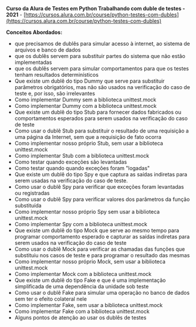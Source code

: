 **Curso da Alura de Testes em Python Trabalhando com duble de testes - 2021** - [https://cursos.alura.com.br/course/python-testes-com-dubles](https://cursos.alura.com.br/course/python-testes-com-dubles)

**Conceitos Abordados:**
- que precisamos de dublês para simular acesso à internet, ao sistema de arquivos e banco de dados
- que os dublês servem para substituir partes do sistema que não estão implementadas
- que os dublês servem para simular comportamentos para que os testes tenham resultados determinísticos
- Que existe um dublê do tipo Dummy que serve para substituir parâmetros obrigatórios, mas não são usados na verificação do caso de teste e, por isso, são irrelevantes
- Como implementar Dummy sem a biblioteca unittest.mock
- Como implementar Dummy com a biblioteca unittest.mock
- Que existe um dublê do tipo Stub para fornecer dados fabricados ou comportamentos esperados para serem usados na verificação do caso de teste
- Como usar o dublê Stub para substituir o resultado de uma requisição a uma página da Internet, sem que a requisição de fato ocorra
- Como implementar nosso próprio Stub, sem usar a biblioteca unittest.mock
- Como implementar Stub com a biblioteca unittest.mock
- Como testar quando exceções são levantadas
- Como testar quando quando exceções foram "logadas"
- Que existe um dublê do tipo Spy e que captura as saídas indiretas para serem usadas na verificação do caso de teste.
- Como usar o dublê Spy para verificar que exceções foram levantadas ou registradas
- Como usar o dublê Spy para verificar valores dos parâmetros da função substituída
- Como implementar nosso próprio Spy sem usar a biblioteca unittest.mock
- Como implementar Spy com a biblioteca unittest.mock
- Que existe um dublê do tipo Mock que serve ao mesmo tempo para programar comportamento esperado e capturar as saídas indiretas para serem usados na verificação do caso de teste
- Como usar o dublê Mock para verificar as chamadas das funções que substituiu nos casos de teste e para programar o resultado das mesmas
- Como implementar nosso próprio Mock, sem usar a biblioteca unittest.mock
- Como implementar Mock com a biblioteca unittest.mock
- Que existe um dublê do tipo Fake e que é uma implementação simplificada de uma dependência da unidade sob teste
- Como usar o dublê Fake para simular uma operação no banco de dados sem ter o efeito colateral nele
- Como implementar Fake, sem usar a biblioteca unittest.mock
- Como implementar Fake com a biblioteca unittest.mock
- Alguns pontos de atenção ao usar os dublês de testes